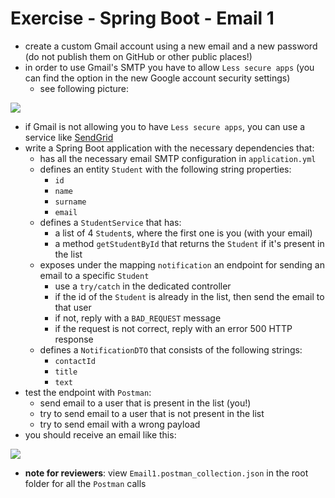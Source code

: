 # Exercise - Spring Boot - Email 1
* create a custom Gmail account using a new email and a new password (do not publish them on GitHub or other public places!)
* in order to use Gmail's SMTP you have to allow `Less secure apps` (you can find the option in the new Google account security settings)
    * see following picture:

![](less-secure-apps-gmail.PNG)

* if Gmail is not allowing you to have `Less secure apps`, you can use a service like [SendGrid](https://sendgrid.com/)
* write a Spring Boot application with the necessary dependencies that:
    * has all the necessary email SMTP configuration in `application.yml`
    * defines an entity `Student` with the following string properties:
        * `id`
        * `name`
        * `surname`
        * `email`
    * defines a `StudentService` that has:
        * a list of 4 `Student`s, where the first one is you (with your email)
        * a method `getStudentById` that returns the `Student` if it's present in the list
    * exposes under the mapping `notification` an endpoint for sending an email to a specific `Student`
        * use a `try/catch` in the dedicated controller
        * if the id of the `Student` is already in the list, then send the email to that user
        * if not, reply with a `BAD_REQUEST` message
        * if the request is not correct, reply with an error 500 HTTP response
    * defines a `NotificationDTO` that consists of the following strings:
        * `contactId`
        * `title`
        * `text`
* test the endpoint with `Postman`:
    * send email to a user that is present in the list (you!)
    * try to send email to a user that is not present in the list
    * try to send email with a wrong payload
* you should receive an email like this:

![](email-received.PNG)

* **note for reviewers**: view `Email1.postman_collection.json` in the root folder for all the `Postman` calls
